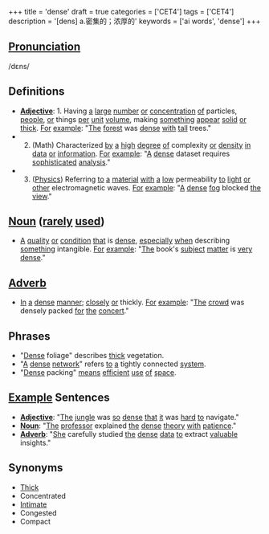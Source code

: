 +++
title = 'dense'
draft = true
categories = ['CET4']
tags = ['CET4']
description = '[dens] a.密集的；浓厚的'
keywords = ['ai words', 'dense']
+++

## [Pronunciation](/en/post/pronunciation/)
/dɛns/

## Definitions
- **[Adjective](/en/post/adjective/)**: 1. Having [a](/en/post/a/) [large](/en/post/large/) [number](/en/post/number/) [or](/en/post/or/) [concentration](/en/post/concentration/) [of](/en/post/of/) particles, [people](/en/post/people/), [or](/en/post/or/) things [per](/en/post/per/) [unit](/en/post/unit/) [volume](/en/post/volume/), making [something](/en/post/something/) [appear](/en/post/appear/) [solid](/en/post/solid/) [or](/en/post/or/) [thick](/en/post/thick/). [For](/en/post/for/) [example](/en/post/example/): "[The](/en/post/the/) [forest](/en/post/forest/) was [dense](/en/post/dense/) [with](/en/post/with/) [tall](/en/post/tall/) trees."
- 2. (Math) Characterized [by](/en/post/by/) [a](/en/post/a/) [high](/en/post/high/) [degree](/en/post/degree/) [of](/en/post/of/) complexity [or](/en/post/or/) [density](/en/post/density/) [in](/en/post/in/) [data](/en/post/data/) [or](/en/post/or/) [information](/en/post/information/). [For](/en/post/for/) [example](/en/post/example/): "[A](/en/post/a/) [dense](/en/post/dense/) dataset requires [sophisticated](/en/post/sophisticated/) [analysis](/en/post/analysis/)."
- 3. ([Physics](/en/post/physics/)) Referring [to](/en/post/to/) [a](/en/post/a/) [material](/en/post/material/) [with](/en/post/with/) [a](/en/post/a/) [low](/en/post/low/) permeability [to](/en/post/to/) [light](/en/post/light/) [or](/en/post/or/) [other](/en/post/other/) electromagnetic waves. [For](/en/post/for/) [example](/en/post/example/): "[A](/en/post/a/) [dense](/en/post/dense/) [fog](/en/post/fog/) blocked [the](/en/post/the/) [view](/en/post/view/)."

## [Noun](/en/post/noun/) ([rarely](/en/post/rarely/) [used](/en/post/used/))
- [A](/en/post/a/) [quality](/en/post/quality/) [or](/en/post/or/) [condition](/en/post/condition/) [that](/en/post/that/) is [dense](/en/post/dense/), [especially](/en/post/especially/) [when](/en/post/when/) describing [something](/en/post/something/) intangible. [For](/en/post/for/) [example](/en/post/example/): "[The](/en/post/the/) book's [subject](/en/post/subject/) [matter](/en/post/matter/) is [very](/en/post/very/) [dense](/en/post/dense/)."

## [Adverb](/en/post/adverb/)
- [In](/en/post/in/) [a](/en/post/a/) [dense](/en/post/dense/) [manner](/en/post/manner/); [closely](/en/post/closely/) [or](/en/post/or/) thickly. [For](/en/post/for/) [example](/en/post/example/): "[The](/en/post/the/) [crowd](/en/post/crowd/) was densely packed [for](/en/post/for/) [the](/en/post/the/) [concert](/en/post/concert/)."

## Phrases
- "[Dense](/en/post/dense/) foliage" describes [thick](/en/post/thick/) vegetation.
- "[A](/en/post/a/) [dense](/en/post/dense/) [network](/en/post/network/)" refers [to](/en/post/to/) [a](/en/post/a/) tightly connected [system](/en/post/system/).
- "[Dense](/en/post/dense/) packing" [means](/en/post/means/) [efficient](/en/post/efficient/) [use](/en/post/use/) [of](/en/post/of/) [space](/en/post/space/).

## [Example](/en/post/example/) Sentences
- **[Adjective](/en/post/adjective/)**: "[The](/en/post/the/) [jungle](/en/post/jungle/) was [so](/en/post/so/) [dense](/en/post/dense/) [that](/en/post/that/) [it](/en/post/it/) was [hard](/en/post/hard/) [to](/en/post/to/) navigate."
- **[Noun](/en/post/noun/)**: "[The](/en/post/the/) [professor](/en/post/professor/) explained [the](/en/post/the/) [dense](/en/post/dense/) [theory](/en/post/theory/) [with](/en/post/with/) [patience](/en/post/patience/)."
- **[Adverb](/en/post/adverb/)**: "[She](/en/post/she/) carefully studied [the](/en/post/the/) [dense](/en/post/dense/) [data](/en/post/data/) [to](/en/post/to/) extract [valuable](/en/post/valuable/) insights."

## Synonyms
- [Thick](/en/post/thick/)
- Concentrated
- [Intimate](/en/post/intimate/)
- Congested
- Compact
